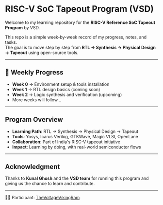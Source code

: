 # RISC-V SoC Tapeout Program (VSD)

Welcome to my learning repository for the **RISC-V Reference SoC Tapeout Program** by VSD.

This repo is a simple week-by-week record of my progress, notes, and tasks.  
The goal is to move step by step from **RTL → Synthesis → Physical Design → Tapeout** using open-source tools.

---

## 📅 Weekly Progress

- **Week 0** → Environment setup & tools installation
- **Week 1** → RTL design basics (coming soon)
- **Week 2** → Logic synthesis and verification (upcoming)
- More weeks will follow...

---

## Program Overview

- **Learning Path**: RTL → Synthesis → Physical Design → Tapeout  
- **Tools**: Yosys, Icarus Verilog, GTKWave, Magic VLSI, OpenLane  
- **Collaboration**: Part of India's RISC-V tapeout initiative  
- **Impact**: Learning by doing, with real-world semiconductor flows  

---

## Acknowledgment

Thanks to **Kunal Ghosh** and the **VSD team** for running this program and giving us the chance to learn and contribute.

---

👨‍💻 Participant: [TheVoltageVikingRam](https://github.com/Z9CK)
